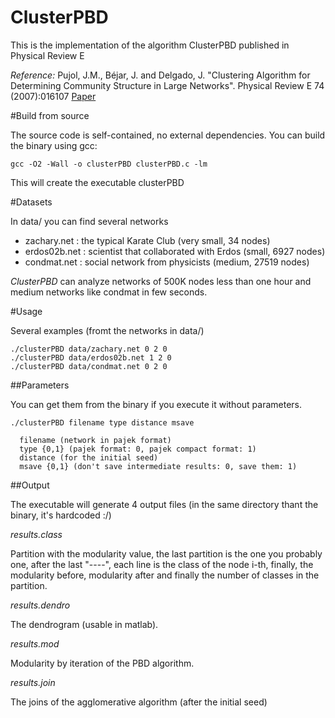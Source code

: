 
# ClusterPBD

This is the implementation of the algorithm ClusterPBD published in Physical Review E

*Reference:* Pujol, J.M., Béjar, J. and Delgado, J. "Clustering Algorithm for Determining Community Structure in Large Networks". 
Physical Review E 74 (2007):016107 [Paper](http://cscs.umich.edu/%7Ejmpujol/public/papers/spectralCluster.pdf)

#Build from source

The source code is self-contained, no external dependencies. You can build the binary using gcc:

    gcc -O2 -Wall -o clusterPBD clusterPBD.c -lm

This will create the executable clusterPBD

#Datasets

In data/ you can find several networks

* zachary.net : the typical Karate Club (very small, 34 nodes)
* erdos02b.net : scientist that collaborated with Erdos (small, 6927 nodes)
* condmat.net : social network from physicists (medium, 27519 nodes)

*ClusterPBD* can analyze networks of 500K nodes less than one hour and medium networks like condmat in few seconds.

#Usage

Several examples (fromt the networks in data/)

    ./clusterPBD data/zachary.net 0 2 0
    ./clusterPBD data/erdos02b.net 1 2 0
    ./clusterPBD data/condmat.net 0 2 0

##Parameters

You can get them from the binary if you execute it without parameters.


    ./clusterPBD filename type distance msave

      filename (network in pajek format)
      type {0,1} (pajek format: 0, pajek compact format: 1)
      distance (for the initial seed)
      msave {0,1} (don't save intermediate results: 0, save them: 1)


##Output

The executable will generate 4 output files (in the same directory thant the binary, it's hardcoded :/)

*results.class*

Partition with the modularity value, the last partition is the one you probably one, after the
last "----", each line is the class of the node i-th, finally, the modularity before, modularity
after and finally the number of classes in the partition. 

*results.dendro*

The dendrogram (usable in matlab).

*results.mod*

Modularity by iteration of the PBD algorithm.

*results.join*

The joins of the agglomerative algorithm (after the initial seed)



